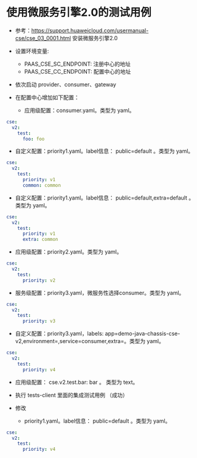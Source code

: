 # 使用微服务引擎2.0的测试用例

* 参考：https://support.huaweicloud.com/usermanual-cse/cse_03_0001.html 安装微服务引擎2.0

* 设置环境变量:
  * PAAS_CSE_SC_ENDPOINT: 注册中心的地址
  * PAAS_CSE_CC_ENDPOINT: 配置中心的地址

* 依次启动 provider、consumer、gateway

* 在配置中心增加如下配置：
  * 应用级配置：consumer.yaml。类型为 yaml。 

```yaml
cse:
  v2:
    test:
      foo: foo
```

  * 自定义配置：priority1.yaml。label信息： public=default 。类型为 yaml。 
```yaml
cse:
  v2:
    test:
      priority: v1
      common: common
```

  * 自定义配置：priority1.yaml。label信息： public=default,extra=default 。类型为 yaml。 
```yaml
cse:
  v2:
    test:
      priority: v1
      extra: common
```

  * 应用级配置：priority2.yaml。类型为 yaml。 
```yaml
cse:
  v2:
    test:
      priority: v2
```

  * 服务级配置：priority3.yaml，微服务性选择consumer。类型为 yaml。 
```yaml
cse:
  v2:
    test:
      priority: v3
```

  * 自定义配置：priority3.yaml，labels: app=demo-java-chassis-cse-v2,environment=,service=consumer,extra=。类型为 yaml。 
```yaml
cse:
  v2:
    test:
      priority: v4
```

  * 应用级配置： cse.v2.test.bar: bar 。 类型为 text。 
  
* 执行 tests-client 里面的集成测试用例 （成功）

* 修改
  * priority1.yaml。label信息： public=default 。类型为 yaml。 
```yaml
cse:
  v2:
    test:
      priority: v4
```
